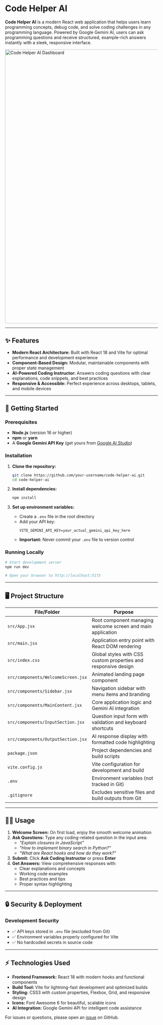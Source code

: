 # Code Helper AI

**Code Helper AI** is a modern React web application that helps users learn programming concepts, debug code, and solve coding challenges in any programming language. Powered by Google Gemini AI, users can ask programming questions and receive structured, example-rich answers instantly with a sleek, responsive interface.

<img width="1919" height="902" alt="Code Helper AI Dashboard" src="https://github.com/user-attachments/assets/631a44ca-2412-4cfd-9772-e0df81a66bfc" />

---

## ✨ Features

- **Modern React Architecture:** Built with React 18 and Vite for optimal performance and development experience
- **Component-Based Design:** Modular, maintainable components with proper state management
- **AI-Powered Coding Instructor:** Answers coding questions with clear explanations, code snippets, and best practices
- **Responsive & Accessible:** Perfect experience across desktops, tablets, and mobile devices

---

## 🚀 Getting Started

### Prerequisites

- **Node.js** (version 16 or higher)
- **npm** or **yarn**
- A **Google Gemini API Key** (get yours from [Google AI Studio](https://makersuite.google.com/app/apikey))

### Installation

1. **Clone the repository:**
   ```bash
   git clone https://github.com/your-username/code-helper-ai.git
   cd code-helper-ai
   ```

2. **Install dependencies:**
   ```bash
   npm install
   ```

3. **Set up environment variables:**
   - Create a `.env` file in the root directory
   - Add your API key:
     ```
     VITE_GEMINI_API_KEY=your_actual_gemini_api_key_here
     ```
   - **Important:** Never commit your `.env` file to version control

### Running Locally

```bash
# Start development server
npm run dev

# Open your browser to http://localhost:5173
```



---

## 🖥️ Project Structure

| File/Folder                   | Purpose                                                           |
|-------------------------------|-------------------------------------------------------------------|
| `src/App.jsx`                 | Root component managing welcome screen and main application       |
| `src/main.jsx`                | Application entry point with React DOM rendering                  |
| `src/index.css`               | Global styles with CSS custom properties and responsive design    |
| `src/components/WelcomeScreen.jsx` | Animated landing page component                              |
| `src/components/Sidebar.jsx`  | Navigation sidebar with menu items and branding                   |
| `src/components/MainContent.jsx` | Core application logic and Gemini AI integration              |
| `src/components/InputSection.jsx` | Question input form with validation and keyboard shortcuts    |
| `src/components/OutputSection.jsx` | AI response display with formatted code highlighting        |
| `package.json`                | Project dependencies and build scripts                            |
| `vite.config.js`              | Vite configuration for development and build                      |
| `.env`                        | Environment variables (not tracked in Git)                        |
| `.gitignore`                  | Excludes sensitive files and build outputs from Git               |

---

## 🧑‍💻 Usage

1. **Welcome Screen:** On first load, enjoy the smooth welcome animation
2. **Ask Questions:** Type any coding-related question in the input area:
   - *"Explain closures in JavaScript"*
   - *"How to implement binary search in Python?"*
   - *"What are React hooks and how do they work?"*
3. **Submit:** Click **Ask Coding Instructor** or press **Enter**
4. **Get Answers:** View comprehensive responses with:
   - Clear explanations and concepts
   - Working code examples
   - Best practices and tips
   - Proper syntax highlighting

---

## 🔒 Security & Deployment

### Development Security
- ✅ API keys stored in `.env` file (excluded from Git)
- ✅ Environment variables properly configured for Vite
- ✅ No hardcoded secrets in source code


---

## ⚡ Technologies Used

- **Frontend Framework:** React 18 with modern hooks and functional components
- **Build Tool:** Vite for lightning-fast development and optimized builds
- **Styling:** CSS3 with custom properties, Flexbox, Grid, and responsive design
- **Icons:** Font Awesome 6 for beautiful, scalable icons
- **AI Integration:** Google Gemini API for intelligent code assistance


For issues or questions, please open an [issue](https://github.com/your-username/code-helper-ai/issues) on GitHub.
